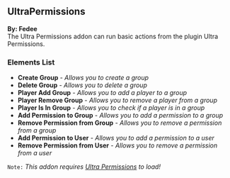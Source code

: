 ## UltraPermissions
**By: Fedee**<br>
The Ultra Permissions addon can run basic actions from the plugin Ultra Permissions.
<br>

### Elements List
- **Create Group** - *Allows you to create a group*
- **Delete Group** - *Allows you to delete a group*
- **Player Add Group** - *Allows you to add a player to a group*
- **Player Remove Group** - *Allows you to remove a player from a group*
- **Player Is In Group** - *Allows you to check if a player is in a group*
- **Add Permission to Group** - *Allows you to add a permission to a group*
- **Remove Permission from Group** - *Allows you to remove a permission from a group*
- **Add Permission to User** - *Allows you to add a permission to a user*
- **Remove Permission from User** - *Allows you to remove a permission from a user*

`Note:` *This addon requires [Ultra Permissions](https://www.spigotmc.org/resources/ultra-permissions.42678/) to load!*
